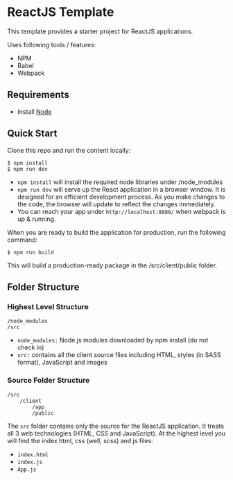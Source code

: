 # ReactJS Template

This template provides a starter project for ReactJS applications.

Uses following tools / features: 
* NPM
* Babel
* Webpack

## Requirements

* Install [Node](https://nodejs.org/en/)

## Quick Start

Clone this repo and run the content locally:

```
$ npm install
$ npm run dev
```

* `npm install` will install the required node libraries under /node_modules
* `npm run dev` will serve up the React application in a browser window. It is designed for an efficient development process. As you make changes to the code, the browser will update to reflect the changes immediately.
* You can reach your app under `http://localhost:8080/` when webpack is up & running.

When you are ready to build the application for production, run the following command:

```
$ npm run build
```

This will build a production-ready package in the /src/client/public folder.

## Folder Structure

### Highest Level Structure

```
/node_modules
/src
```

* `node_modules:` Node.js modules downloaded by npm install (do not check in)
* `src:` contains all the client source files including HTML, styles (in SASS format), JavaScript and images


### Source Folder Structure

```
/src
    /client
        /app
        /public
```

The `src` folder contains only the source for the ReactJS application. It treats all 3 web technologies (HTML, CSS and JavaScript). At the highest level you will find the index html, css (well, scss) and js files:
* `index.html`
* `index.js`
* `App.js`
